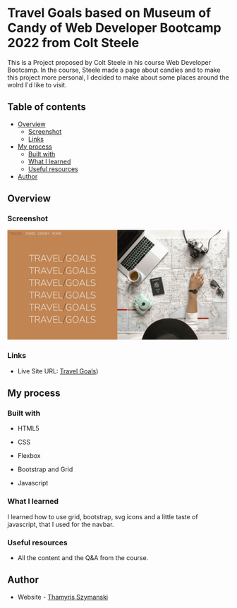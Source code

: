 # Travel Goals based on Museum of Candy of Web Developer Bootcamp 2022 from Colt Steele

This is a Project proposed by Colt Steele in his course Web Developer Bootcamp. In the course, Steele made a page about candies and to make this project more personal, I decided to make about some places around the wolrd I'd like to visit. 

## Table of contents

- [Overview](#overview)
  - [Screenshot](#screenshot)
  - [Links](#links)
- [My process](#my-process)
  - [Built with](#built-with)
  - [What I learned](#what-i-learned)
  - [Useful resources](#useful-resources)
- [Author](#author)

## Overview

### Screenshot

![](./screenshot.jpg)

### Links

- Live Site URL: [Travel Goals](https://thamyrix-travel-goals.netlify.app/))

## My process

### Built with

- HTML5

- CSS

- Flexbox

- Bootstrap and Grid

- Javascript 

  

### What I learned

I learned how to use grid, bootstrap, svg icons and a little taste of javascript, that I used for the navbar.

### Useful resources

- All the content and the Q&A from the course.

## Author

- Website - [Thamyris Szymanski](https://github.com/thamyrix)

  
